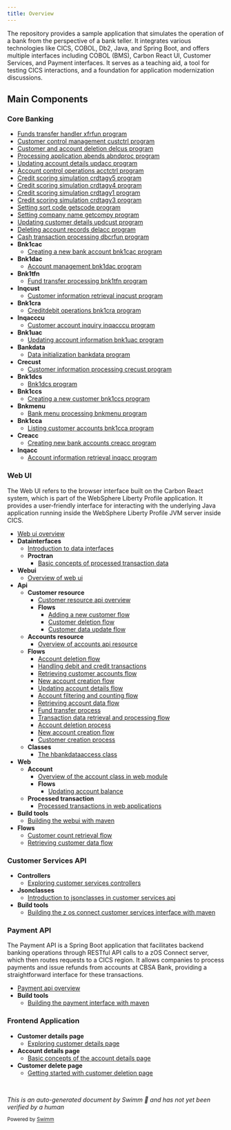 ```yaml
---
title: Overview
---
```

The repository provides a sample application that simulates the operation of a bank from the perspective of a bank teller. It integrates various technologies like CICS, COBOL, Db2, Java, and Spring Boot, and offers multiple interfaces including COBOL (BMS), Carbon React UI, Customer Services, and Payment interfaces. It serves as a teaching aid, a tool for testing CICS interactions, and a foundation for application modernization discussions.

## Main Components

### Core Banking

- <SwmLink doc-title="Funds transfer handler xfrfun program">[Funds transfer handler xfrfun program](.swm/funds-transfer-handler-xfrfun-program.01mixfl6.sw.md)</SwmLink>
- <SwmLink doc-title="Customer control management custctrl program">[Customer control management custctrl program](.swm/customer-control-management-custctrl-program.kucnswv3.sw.md)</SwmLink>
- <SwmLink doc-title="Customer and account deletion delcus program">[Customer and account deletion delcus program](.swm/customer-and-account-deletion-delcus-program.3a8oyrhw.sw.md)</SwmLink>
- <SwmLink doc-title="Processing application abends abndproc program">[Processing application abends abndproc program](.swm/processing-application-abends-abndproc-program.6ebca89q.sw.md)</SwmLink>
- <SwmLink doc-title="Updating account details updacc program">[Updating account details updacc program](.swm/updating-account-details-updacc-program.eid2nuob.sw.md)</SwmLink>
- <SwmLink doc-title="Account control operations acctctrl program">[Account control operations acctctrl program](.swm/account-control-operations-acctctrl-program.fprflqzn.sw.md)</SwmLink>
- <SwmLink doc-title="Credit scoring simulation crdtagy5 program">[Credit scoring simulation crdtagy5 program](.swm/credit-scoring-simulation-crdtagy5-program.qq5u4w10.sw.md)</SwmLink>
- <SwmLink doc-title="Credit scoring simulation crdtagy4 program">[Credit scoring simulation crdtagy4 program](.swm/credit-scoring-simulation-crdtagy4-program.e2rb8pwj.sw.md)</SwmLink>
- <SwmLink doc-title="Credit scoring simulation crdtagy1 program">[Credit scoring simulation crdtagy1 program](.swm/credit-scoring-simulation-crdtagy1-program.42o6dcca.sw.md)</SwmLink>
- <SwmLink doc-title="Credit scoring simulation crdtagy3 program">[Credit scoring simulation crdtagy3 program](.swm/credit-scoring-simulation-crdtagy3-program.t3jqcrhs.sw.md)</SwmLink>
- <SwmLink doc-title="Setting sort code getscode program">[Setting sort code getscode program](.swm/setting-sort-code-getscode-program.8i0zepe6.sw.md)</SwmLink>
- <SwmLink doc-title="Setting company name getcompy program">[Setting company name getcompy program](.swm/setting-company-name-getcompy-program.u2m8ihby.sw.md)</SwmLink>
- <SwmLink doc-title="Updating customer details updcust program">[Updating customer details updcust program](.swm/updating-customer-details-updcust-program.ouvyqf87.sw.md)</SwmLink>
- <SwmLink doc-title="Deleting account records delacc program">[Deleting account records delacc program](.swm/deleting-account-records-delacc-program.6hsxsy8z.sw.md)</SwmLink>
- <SwmLink doc-title="Cash transaction processing dbcrfun program">[Cash transaction processing dbcrfun program](.swm/cash-transaction-processing-dbcrfun-program.c4amzafh.sw.md)</SwmLink>
- **Bnk1cac**
  - <SwmLink doc-title="Creating a new bank account bnk1cac program">[Creating a new bank account bnk1cac program](.swm/creating-a-new-bank-account-bnk1cac-program.qoa1ecz9.sw.md)</SwmLink>
- **Bnk1dac**
  - <SwmLink doc-title="Account management bnk1dac program">[Account management bnk1dac program](.swm/account-management-bnk1dac-program.8hncpa9b.sw.md)</SwmLink>
- **Bnk1tfn**
  - <SwmLink doc-title="Fund transfer processing bnk1tfn program">[Fund transfer processing bnk1tfn program](.swm/fund-transfer-processing-bnk1tfn-program.ypyb5xz4.sw.md)</SwmLink>
- **Inqcust**
  - <SwmLink doc-title="Customer information retrieval inqcust program">[Customer information retrieval inqcust program](.swm/customer-information-retrieval-inqcust-program.t5be85z8.sw.md)</SwmLink>
- **Bnk1cra**
  - <SwmLink doc-title="Creditdebit operations bnk1cra program">[Creditdebit operations bnk1cra program](.swm/creditdebit-operations-bnk1cra-program.lmwxrdox.sw.md)</SwmLink>
- **Inqacccu**
  - <SwmLink doc-title="Customer account inquiry inqacccu program">[Customer account inquiry inqacccu program](.swm/customer-account-inquiry-inqacccu-program.dc0ff1qo.sw.md)</SwmLink>
- **Bnk1uac**
  - <SwmLink doc-title="Updating account information bnk1uac program">[Updating account information bnk1uac program](.swm/updating-account-information-bnk1uac-program.w44f7rw5.sw.md)</SwmLink>
- **Bankdata**
  - <SwmLink doc-title="Data initialization bankdata program">[Data initialization bankdata program](.swm/data-initialization-bankdata-program.pon0bmgh.sw.md)</SwmLink>
- **Crecust**
  - <SwmLink doc-title="Customer information processing crecust program">[Customer information processing crecust program](.swm/customer-information-processing-crecust-program.t2sxtzx9.sw.md)</SwmLink>
- **Bnk1dcs**
  - <SwmLink doc-title="Bnk1dcs program">[Bnk1dcs program](.swm/bnk1dcs-program.885i98g4.sw.md)</SwmLink>
- **Bnk1ccs**
  - <SwmLink doc-title="Creating a new customer bnk1ccs program">[Creating a new customer bnk1ccs program](.swm/creating-a-new-customer-bnk1ccs-program.wjx4rqn6.sw.md)</SwmLink>
- **Bnkmenu**
  - <SwmLink doc-title="Bank menu processing bnkmenu program">[Bank menu processing bnkmenu program](.swm/bank-menu-processing-bnkmenu-program.r6w9zlnc.sw.md)</SwmLink>
- **Bnk1cca**
  - <SwmLink doc-title="Listing customer accounts bnk1cca program">[Listing customer accounts bnk1cca program](.swm/listing-customer-accounts-bnk1cca-program.spk0iv3a.sw.md)</SwmLink>
- **Creacc**
  - <SwmLink doc-title="Creating new bank accounts creacc program">[Creating new bank accounts creacc program](.swm/creating-new-bank-accounts-creacc-program.ekmxwud7.sw.md)</SwmLink>
- **Inqacc**
  - <SwmLink doc-title="Account information retrieval inqacc program">[Account information retrieval inqacc program](.swm/account-information-retrieval-inqacc-program.zopanwh0.sw.md)</SwmLink>

### Web UI

The Web UI refers to the browser interface built on the Carbon React system, which is part of the WebSphere Liberty Profile application. It provides a user-friendly interface for interacting with the underlying Java application running inside the WebSphere Liberty Profile JVM server inside CICS.

- <SwmLink doc-title="Web ui overview">[Web ui overview](.swm/web-ui-overview.hhn6l4t9.sw.md)</SwmLink>
- **Datainterfaces**
  - <SwmLink doc-title="Introduction to data interfaces">[Introduction to data interfaces](.swm/introduction-to-data-interfaces.bob5pch6.sw.md)</SwmLink>
  - **Proctran**
    - <SwmLink doc-title="Basic concepts of processed transaction data">[Basic concepts of processed transaction data](.swm/basic-concepts-of-processed-transaction-data.tqyxqauw.sw.md)</SwmLink>
- **Webui**
  - <SwmLink doc-title="Overview of web ui">[Overview of web ui](.swm/overview-of-web-ui.ywlv4bor.sw.md)</SwmLink>
- **Api**
  - **Customer resource**
    - <SwmLink doc-title="Customer resource api overview">[Customer resource api overview](.swm/customer-resource-api-overview.pvpw5jgu.sw.md)</SwmLink>
    - **Flows**
      - <SwmLink doc-title="Adding a new customer flow">[Adding a new customer flow](.swm/adding-a-new-customer-flow.mfok0u9y.sw.md)</SwmLink>
      - <SwmLink doc-title="Customer deletion flow">[Customer deletion flow](.swm/customer-deletion-flow.2ko00w8z.sw.md)</SwmLink>
      - <SwmLink doc-title="Customer data update flow">[Customer data update flow](.swm/customer-data-update-flow.yvvjw1f8.sw.md)</SwmLink>
  - **Accounts resource**
    - <SwmLink doc-title="Overview of accounts api resource">[Overview of accounts api resource](.swm/overview-of-accounts-api-resource.t23z6nmf.sw.md)</SwmLink>
  - **Flows**
    - <SwmLink doc-title="Account deletion flow">[Account deletion flow](.swm/account-deletion-flow.04bjcshx.sw.md)</SwmLink>
    - <SwmLink doc-title="Handling debit and credit transactions">[Handling debit and credit transactions](.swm/handling-debit-and-credit-transactions.7z83mwhf.sw.md)</SwmLink>
    - <SwmLink doc-title="Retrieving customer accounts flow">[Retrieving customer accounts flow](.swm/retrieving-customer-accounts-flow.cvqkt20v.sw.md)</SwmLink>
    - <SwmLink doc-title="New account creation flow">[New account creation flow](.swm/new-account-creation-flow.8n1r6www.sw.md)</SwmLink>
    - <SwmLink doc-title="Updating account details flow">[Updating account details flow](.swm/updating-account-details-flow.ili57ayj.sw.md)</SwmLink>
    - <SwmLink doc-title="Account filtering and counting flow">[Account filtering and counting flow](.swm/account-filtering-and-counting-flow.ryscof8m.sw.md)</SwmLink>
    - <SwmLink doc-title="Retrieving account data flow">[Retrieving account data flow](.swm/retrieving-account-data-flow.ksf8d87t.sw.md)</SwmLink>
    - <SwmLink doc-title="Fund transfer process">[Fund transfer process](.swm/fund-transfer-process.yg11wd78.sw.md)</SwmLink>
    - <SwmLink doc-title="Transaction data retrieval and processing flow">[Transaction data retrieval and processing flow](.swm/transaction-data-retrieval-and-processing-flow.l0j8exmr.sw.md)</SwmLink>
    - <SwmLink doc-title="Account deletion process">[Account deletion process](.swm/account-deletion-process.foi5c807.sw.md)</SwmLink>
    - <SwmLink doc-title="New account creation flow">[New account creation flow](.swm/new-account-creation-flow.cff6p4ru.sw.md)</SwmLink>
    - <SwmLink doc-title="Customer creation process">[Customer creation process](.swm/customer-creation-process.neyf8ajf.sw.md)</SwmLink>
  - **Classes**
    - <SwmLink doc-title="The hbankdataaccess class">[The hbankdataaccess class](.swm/the-hbankdataaccess-class.5tpl4.sw.md)</SwmLink>
- **Web**
  - **Account**
    - <SwmLink doc-title="Overview of the account class in web module">[Overview of the account class in web module](.swm/overview-of-the-account-class-in-web-module.qkzudy8i.sw.md)</SwmLink>
    - **Flows**
      - <SwmLink doc-title="Updating account balance">[Updating account balance](.swm/updating-account-balance.veauq6ho.sw.md)</SwmLink>
  - **Processed transaction**
    - <SwmLink doc-title="Processed transactions in web applications">[Processed transactions in web applications](.swm/processed-transactions-in-web-applications.fq7fiaxb.sw.md)</SwmLink>
- **Build tools**
  - <SwmLink doc-title="Building the webui with maven">[Building the webui with maven](.swm/building-the-webui-with-maven.nxhl6o9c.sw.md)</SwmLink>
- **Flows**
  - <SwmLink doc-title="Customer count retrieval flow">[Customer count retrieval flow](.swm/customer-count-retrieval-flow.b98w4tc0.sw.md)</SwmLink>
  - <SwmLink doc-title="Retrieving customer data flow">[Retrieving customer data flow](.swm/retrieving-customer-data-flow.jqozr6a2.sw.md)</SwmLink>

### Customer Services API

- **Controllers**
  - <SwmLink doc-title="Exploring customer services controllers">[Exploring customer services controllers](.swm/exploring-customer-services-controllers.3r9yclmy.sw.md)</SwmLink>
- **Jsonclasses**
  - <SwmLink doc-title="Introduction to jsonclasses in customer services api">[Introduction to jsonclasses in customer services api](.swm/introduction-to-jsonclasses-in-customer-services-api.hxmo71fc.sw.md)</SwmLink>
- **Build tools**
  - <SwmLink doc-title="Building the z os connect customer services interface with maven">[Building the z os connect customer services interface with maven](.swm/building-the-z-os-connect-customer-services-interface-with-maven.fjgzn541.sw.md)</SwmLink>

### Payment API

The Payment API is a Spring Boot application that facilitates backend banking operations through RESTful API calls to a zOS Connect server, which then routes requests to a CICS region. It allows companies to process payments and issue refunds from accounts at CBSA Bank, providing a straightforward interface for these transactions.

- <SwmLink doc-title="Payment api overview">[Payment api overview](.swm/payment-api-overview.1l8f4d35.sw.md)</SwmLink>
- **Build tools**
  - <SwmLink doc-title="Building the payment interface with maven">[Building the payment interface with maven](.swm/building-the-payment-interface-with-maven.ixfmtaan.sw.md)</SwmLink>

### Frontend Application

- **Customer details page**
  - <SwmLink doc-title="Exploring customer details page">[Exploring customer details page](.swm/exploring-customer-details-page.1plgzvfn.sw.md)</SwmLink>
- **Account details page**
  - <SwmLink doc-title="Basic concepts of the account details page">[Basic concepts of the account details page](.swm/basic-concepts-of-the-account-details-page.bqbjkpd6.sw.md)</SwmLink>
- **Customer delete page**
  - <SwmLink doc-title="Getting started with customer deletion page">[Getting started with customer deletion page](.swm/getting-started-with-customer-deletion-page.kv07vpmr.sw.md)</SwmLink>

&nbsp;

*This is an auto-generated document by Swimm 🌊 and has not yet been verified by a human*

<SwmMeta version="3.0.0" repo-id="Z2l0aHViJTNBJTNBY2ljcy1iYW5raW5nLXNhbXBsZS1hcHBsaWNhdGlvbi1jYnNhLUlCTS1EZW1vLUdQVCUzQSUzQVN3aW1tLURlbW8=" repo-name="cics-banking-sample-application-cbsa-IBM-Demo-GPT"><sup>Powered by [Swimm](/)</sup></SwmMeta>
